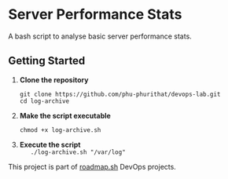 # Server Performance Stats

A bash script to analyse basic server performance stats.

## Getting Started

1. **Clone the repository**

   ```
   git clone https://github.com/phu-phurithat/devops-lab.git
   cd log-archive
   ```

2. **Make the script executable**
   ```
   chmod +x log-archive.sh
   ```
3. **Execute the script**  
   `   ./log-archive.sh "/var/log"`

This project is part of [roadmap.sh](https://roadmap.sh/projects/log-archive-tool) DevOps projects.
